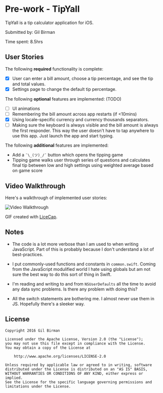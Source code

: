 # Pre-work - TipYall

TipYall is a tip calculator application for iOS.

Submitted by: Gil Birman

Time spent: 8.5hrs

## User Stories

The following **required** functionality is complete:

* [X] User can enter a bill amount, choose a tip percentage, and see the tip and total values.
* [X] Settings page to change the default tip percentage.

The following **optional** features are implemented: (TODO)
* [ ] UI animations
* [ ] Remembering the bill amount across app restarts (if <10mins)
* [X] Using locale-specific currency and currency thousands separators.
* [ ] Making sure the keyboard is always visible and the bill amount is always the first responder. This way the user doesn't have to tap anywhere to use this app. Just launch the app and start typing.

The following **additional** features are implemented:

* Add a `¯\_(ツ)_/¯` button which opens the tipping game
* Tipping game walks user through series of questions and calculates final tip between low and high settings
using weighted average based on game score

## Video Walkthrough 

Here's a walkthrough of implemented user stories:

<img src='http://i.imgur.com/ftRBCOp.gif' title='Video Walkthrough' width='' alt='Video Walkthrough' />

GIF created with [LiceCap](http://www.cockos.com/licecap/).

## Notes

- The code is a lot more verbose than I am used to when writing JavaScript.
Part of this is probably because I don't understand a lot of best-practices.

- I put commonly-used functions and constants in `common.swift`. Coming from the JavaScript
modulified world I hate using globals but am not sure the best way to do this sort of thing
in Swift.

- I'm reading and writing to and from `NSUserDefaults` all the time to avoid any data
sync problems. Is there any problem with doing this?

- All the switch statements are bothering me. I almost never use them in JS. Hopefully there's a sleeker way.

## License

    Copyright 2016 Gil Birman

    Licensed under the Apache License, Version 2.0 (the "License");
    you may not use this file except in compliance with the License.
    You may obtain a copy of the License at

        http://www.apache.org/licenses/LICENSE-2.0

    Unless required by applicable law or agreed to in writing, software
    distributed under the License is distributed on an "AS IS" BASIS,
    WITHOUT WARRANTIES OR CONDITIONS OF ANY KIND, either express or implied.
    See the License for the specific language governing permissions and
    limitations under the License.
